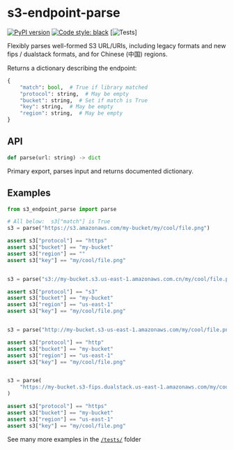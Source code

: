 # s3-endpoint-parse
[![PyPI version](https://badge.fury.io/py/s3_endpoint_parse.svg)](https://pypi.org/project/s3-endpoint-parse/)
[![Code style: black](https://img.shields.io/badge/code%20style-black-000000.svg)](https://github.com/psf/black)
[![Tests](https://github.com/pckilgore/s3_endpoint_parse/actions/workflows/test.yml/badge.svg)]

Flexibly parses well-formed S3 URL/URIs, including legacy formats and new
fips / dualstack formats, and for Chinese (中国) regions.

Returns a dictionary describing the endpoint:

```python
{
    "match": bool,  # True if library matched
    "protocol": string,  # May be empty
    "bucket": string,  # Set if match is True
    "key": string,  # May be empty
    "region": string,  # May be empty
}
```

## API

```python
def parse(url: string) -> dict
```

Primary export, parses input and returns documented dictionary.


## Examples

```python
from s3_endpoint_parse import parse

# All below:  s3["match"] is True
s3 = parse("https://s3.amazonaws.com/my-bucket/my/cool/file.png")

assert s3["protocol"] == "https"
assert s3["bucket"] == "my-bucket"
assert s3["region"] == ""
assert s3["key"] == "my/cool/file.png"


s3 = parse("s3://my-bucket.s3.us-east-1.amazonaws.com.cn/my/cool/file.png")

assert s3["protocol"] == "s3"
assert s3["bucket"] == "my-bucket"
assert s3["region"] == "us-east-1"
assert s3["key"] == "my/cool/file.png"


s3 = parse("http://my-bucket.s3-us-east-1.amazonaws.com/my/cool/file.png")

assert s3["protocol"] == "http"
assert s3["bucket"] == "my-bucket"
assert s3["region"] == "us-east-1"
assert s3["key"] == "my/cool/file.png"


s3 = parse(
    "https://my-bucket.s3-fips.dualstack.us-east-1.amazonaws.com/my/cool/file.png"
)

assert s3["protocol"] == "https"
assert s3["bucket"] == "my-bucket"
assert s3["region"] == "us-east-1"
assert s3["key"] == "my/cool/file.png"
```

See many more examples in the [`/tests/`](https://github.com/pckilgore/s3_endpoint_parse/blob/trunk/tests/test_s3_parse_url.py) folder
